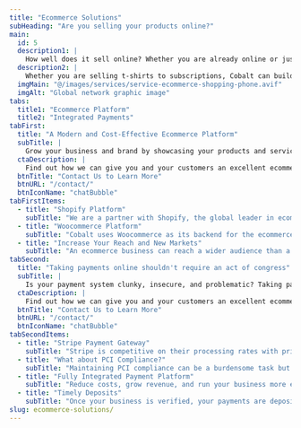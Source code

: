 ```yaml
---
title: "Ecommerce Solutions"
subHeading: "Are you selling your products online?"
main:
  id: 5
  description1: |
    How well does it sell online? Whether you are already online or just starting out, Cobalt Web Technologies can help bring your business online and reach a wider customer base. We can build your ecommerce website to showcase your brand and products exactly how you want.
  description2: |
    Whether you are selling t-shirts to subscriptions, Cobalt can build your ecommerce solution today. We have the right solutions to make it easy to take your ecommerce site to the next level.
  imgMain: "@/images/services/service-ecommerce-shopping-phone.avif"
  imgAlt: "Global network graphic image"
tabs:
  title1: "Ecommerce Platform"
  title2: "Integrated Payments"
tabFirst:
  title: "A Modern and Cost-Effective Ecommerce Platform"
  subTitle: |
    Grow your business and brand by showcasing your products and services online. We can design and build your online storefront to your exact needs.
  ctaDescription: |
    Find out how we can give you and your customers an excellent ecommerce shopping experience.
  btnTitle: "Contact Us to Learn More"
  btnURL: "/contact/"
  btnIconName: "chatBubble"
tabFirstItems:
  - title: "Shopify Platform"
    subTitle: "We are a partner with Shopify, the global leader in ecommerce. Leveraging the power of Shopify whose platform is omnichannel. From a brick-and-mortar store to online, you can have a unified experience with easy-to-use system. Shopify has integrations for both in-person point of sale (POS) and ecommerce. Managing inventory, advanced sales reporting, integrated payment solutions, and secure system with Shopify makes running your online business smooth and easy."
  - title: "Woocommerce Platform"
    subTitle: "Cobalt uses Woocommerce as its backend for the ecommerce platform that integrates with WordPress. It has an easy to use interface to manage inventory, orders, product images, and everything else you could need for an online store."
  - title: "Increase Your Reach and New Markets"
    subTitle: "An ecommerce business can reach a wider audience than a physical store alone. You can sell your products to customers all over the world without the need for a physical presence in every location. Integration with shipping partners and logistics companies allows you to ship your online orders across the globe."
tabSecond:
  title: "Taking payments online shouldn't require an act of congress"
  subTitle: |
    Is your payment system clunky, insecure, and problematic? Taking payments online can be complicated, but it doesn't have to be. We partner with Stripe, the world's leading online payment processor, to handle all the complication of integrating a payment gateway for your ecommerce website.
  ctaDescription: |
    Find out how we can give you and your customers an excellent ecommerce shopping experience.
  btnTitle: "Contact Us to Learn More"
  btnURL: "/contact/"
  btnIconName: "chatBubble"
tabSecondItems:
  - title: "Stripe Payment Gateway"
    subTitle: "Stripe is competitive on their processing rates with pricing at 2.9% + $0.30 per transaction and for high volume customers there may be further discounts. There are no hidden fees so you know exactly what you pay per transaction."
  - title: "What about PCI Compliance?"
    subTitle: "Maintaining PCI compliance can be a burdensome task but is required when taking electronic payments. Stripe analyzes your integration method and advises you on how to reduce your compliance burden. Stripe will notify you ahead of time if a growing transaction volume will require a change in how you validate compliance."
  - title: "Fully Integrated Payment Platform"
    subTitle: "Reduce costs, grow revenue, and run your business more efficiently on a fully integrated platform. Use Stripe to handle all of your payments-related needs, manage revenue operations, and launch (or invent) new business models. "
  - title: "Timely Deposits"
    subTitle: "Once your business is verified, your payments are deposited into your bank account the next banking business day. Run your business knowing your payments will arrive on time and not worry about cash flow."
slug: ecommerce-solutions/
---
```

